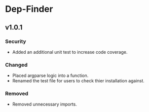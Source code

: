 # Dep-Finder

## v1.0.1
### Security
- Added an additional unit test to increase code coverage.

### Changed
- Placed argparse logic into a function.
- Renamed the test file for users to check thier installation against.

### Removed
- Removed unnecessary imports.
